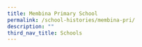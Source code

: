```yaml
---
title: Membina Primary School
permalink: /school-histories/membina-pri/
description: ""
third_nav_title: Schools
---
```


